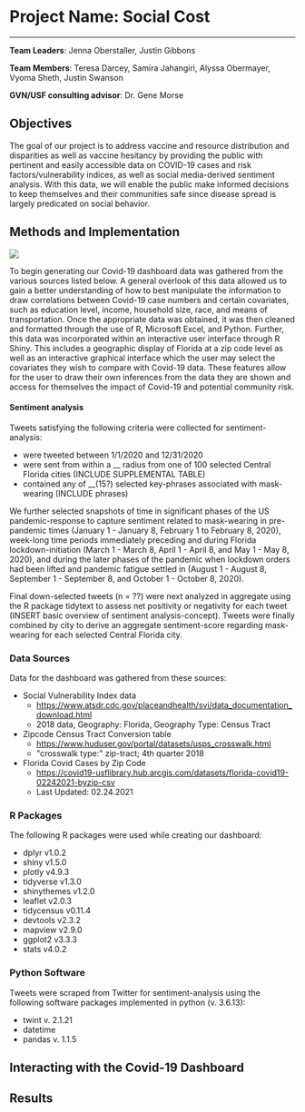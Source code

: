 # Project Name: Social Cost
---
**Team Leaders**: Jenna Oberstaller, Justin Gibbons

**Team Members**:  Teresa Darcey, Samira Jahangiri, Alyssa Obermayer, Vyoma Sheth, Justin Swanson

**GVN/USF consulting advisor**: Dr. Gene Morse

## Objectives

The goal of our project is to address vaccine and resource distribution and disparities as well as vaccine hesitancy by providing the public with pertinent and easily accessible data on COVID-19 cases and risk factors/vulnerability indices, as well as social media-derived sentiment analysis. With this data, we will enable the public  make informed decisions to keep themselves and their communities safe since disease spread is largely predicated on social behavior. 

## Methods and Implementation

![](https://i.imgur.com/0HaQGtD.png)

To begin generating our Covid-19 dashboard data was gathered from the various sources listed below. A general overlook of this data allowed us to gain a better understanding of how to best manipulate the information to draw correlations between Covid-19 case numbers and certain covariates, such as education level, income, household size, race, and means of transportation. Once the appropriate data was obtained, it was then cleaned and formatted through the use of R, Microsoft Excel, and Python. Further, this data was incorporated within an interactive user interface through R Shiny. This includes a geographic display of Florida at a zip code level as well as an interactive graphical interface which the user may select the covariates they wish to compare with Covid-19 data. These features allow for the user to draw their own inferences from the data they are shown and access for themselves the impact of Covid-19 and potential community risk.

#### Sentiment analysis
Tweets satisfying the following criteria were collected for sentiment-analysis:
  - were tweeted between 1/1/2020 and 12/31/2020
  - were sent from within a __ radius from one of 100 selected Central Florida cities (INCLUDE SUPPLEMENTAL TABLE)
  - contained any of __(15?) selected key-phrases associated with mask-wearing (INCLUDE phrases)

We further selected snapshots of time in significant phases of the US pandemic-response to capture sentiment related to mask-wearing in pre-pandemic times (January 1 - January 8, February 1 to February 8, 2020), week-long time periods immediately preceding and during Florida lockdown-initiation (March 1 - March 8, April 1 - April 8, and May 1 - May 8, 2020), and during the later phases of the pandemic when lockdown orders had been lifted and pandemic fatigue settled in (August 1 - August 8, September 1 - September 8, and October 1 - October 8, 2020). 

Final down-selected tweets (n = ??) were next analyzed in aggregate using the R package tidytext to assess net positivity or negativity for each tweet (INSERT basic overview of sentiment analysis-concept). Tweets were finally combined by city to derive an aggregate sentiment-score regarding mask-wearing for each selected Central Florida city. 

### Data Sources

Data for the dashboard was gathered from these sources:

- Social Vulnerability Index data
  - https://www.atsdr.cdc.gov/placeandhealth/svi/data_documentation_download.html
  - 2018 data, Geography: Florida, Geography Type: Census Tract
- Zipcode Census Tract Conversion table
  - https://www.huduser.gov/portal/datasets/usps_crosswalk.html
  - "crosswalk type:" zip-tract; 4th quarter 2018
- Florida Covid Cases by Zip Code
  - https://covid19-usflibrary.hub.arcgis.com/datasets/florida-covid19-02242021-byzip-csv
  - Last Updated: 02.24.2021

  
### R Packages

The following R packages were used while creating our dashboard:

- dplyr v1.0.2
- shiny v1.5.0
- plotly v4.9.3
- tidyverse v1.3.0
- shinythemes v1.2.0
- leaflet v2.0.3
- tidycensus v0.11.4
- devtools v2.3.2
- mapview v2.9.0
- ggplot2 v3.3.3
- stats v4.0.2

### Python Software

Tweets were scraped from Twitter for sentiment-analysis using the following software packages implemented in python (v. 3.6.13):

- twint v. 2.1.21
- datetime
- pandas v. 1.1.5

## Interacting with the Covid-19 Dashboard



## Results 

